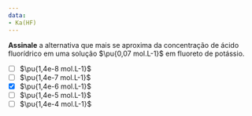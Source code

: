 ```yaml
---
data:
- Ka(HF)
---
```


**Assinale** a alternativa que mais se aproxima da concentração de ácido fluorídrico em uma solução $\pu{0,07 mol.L-1}$ em fluoreto de potássio.

- [ ] $\pu{1,4e-8 mol.L-1}$
- [ ] $\pu{1,4e-7 mol.L-1}$
- [x] $\pu{1,4e-6 mol.L-1}$
- [ ] $\pu{1,4e-5 mol.L-1}$
- [ ] $\pu{1,4e-4 mol.L-1}$
